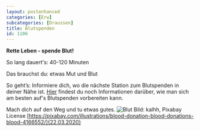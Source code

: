 ```yaml
---
layout: postenhanced
categories: [Erw]
subcategories: [Draussen]
title: Blutspenden
id: 1106
---
```

**Rette Leben - spende Blut!**

So lang dauert's: 40-120 Minuten

Das brauchst du: etwas Mut und Blut

So geht’s: Informiere dich, wo die nächste Station zum Blutspenden in deiner Nähe ist.
[Hier](https://blog.blutspende.de/beitraege/blog/das-erste-mal-zur-blutspende-mit-diesen-tipps-gehen-sie-perfekt-vorbereitet-zu-ihrem-termin) findest du noch Informationen darüber, wie man sich am besten auf's Blutspenden vorbereiten kann.

Mach dich auf den Weg und tu etwas gutes.
![Blut](https://cdn.pixabay.com/photo/2019/04/29/16/56/blood-donation-4166552_1280.jpg)
Bild: kalhh, Pixabay License [https://pixabay.com/illustrations/blood-donation-blood-donations-blood-4166552/]{22.03.2020}
